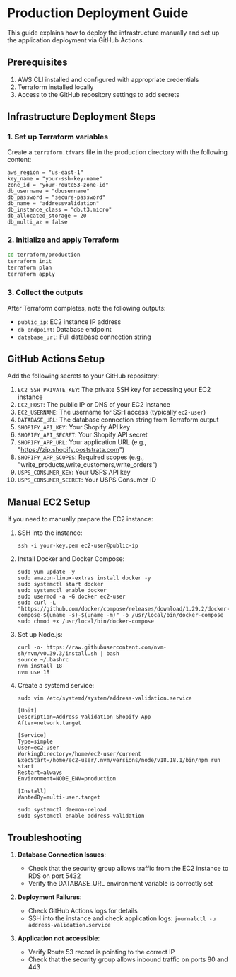 # Production Deployment Guide

This guide explains how to deploy the infrastructure manually and set up the application deployment via GitHub Actions.

## Prerequisites

1. AWS CLI installed and configured with appropriate credentials
2. Terraform installed locally
3. Access to the GitHub repository settings to add secrets

## Infrastructure Deployment Steps

### 1. Set up Terraform variables

Create a `terraform.tfvars` file in the production directory with the following content:

```
aws_region = "us-east-1"
key_name = "your-ssh-key-name"
zone_id = "your-route53-zone-id"
db_username = "dbusername"
db_password = "secure-password"
db_name = "addressvalidation"
db_instance_class = "db.t3.micro"
db_allocated_storage = 20
db_multi_az = false
```

### 2. Initialize and apply Terraform

```bash
cd terraform/production
terraform init
terraform plan
terraform apply
```

### 3. Collect the outputs

After Terraform completes, note the following outputs:
- `public_ip`: EC2 instance IP address
- `db_endpoint`: Database endpoint
- `database_url`: Full database connection string

## GitHub Actions Setup

Add the following secrets to your GitHub repository:

1. `EC2_SSH_PRIVATE_KEY`: The private SSH key for accessing your EC2 instance
2. `EC2_HOST`: The public IP or DNS of your EC2 instance
3. `EC2_USERNAME`: The username for SSH access (typically `ec2-user`)
4. `DATABASE_URL`: The database connection string from Terraform output
5. `SHOPIFY_API_KEY`: Your Shopify API key
6. `SHOPIFY_API_SECRET`: Your Shopify API secret
7. `SHOPIFY_APP_URL`: Your application URL (e.g., "https://zip.shopify.poststrata.com")
8. `SHOPIFY_APP_SCOPES`: Required scopes (e.g., "write_products,write_customers,write_orders")
9. `USPS_CONSUMER_KEY`: Your USPS API key
10. `USPS_CONSUMER_SECRET`: Your USPS Consumer ID

## Manual EC2 Setup

If you need to manually prepare the EC2 instance:

1. SSH into the instance:
   ```
   ssh -i your-key.pem ec2-user@public-ip
   ```

2. Install Docker and Docker Compose:
   ```
   sudo yum update -y
   sudo amazon-linux-extras install docker -y
   sudo systemctl start docker
   sudo systemctl enable docker
   sudo usermod -a -G docker ec2-user
   sudo curl -L "https://github.com/docker/compose/releases/download/1.29.2/docker-compose-$(uname -s)-$(uname -m)" -o /usr/local/bin/docker-compose
   sudo chmod +x /usr/local/bin/docker-compose
   ```

3. Set up Node.js:
   ```
   curl -o- https://raw.githubusercontent.com/nvm-sh/nvm/v0.39.3/install.sh | bash
   source ~/.bashrc
   nvm install 18
   nvm use 18
   ```

4. Create a systemd service:
   ```
   sudo vim /etc/systemd/system/address-validation.service
   ```

   ```
   [Unit]
   Description=Address Validation Shopify App
   After=network.target
   
   [Service]
   Type=simple
   User=ec2-user
   WorkingDirectory=/home/ec2-user/current
   ExecStart=/home/ec2-user/.nvm/versions/node/v18.18.1/bin/npm run start
   Restart=always
   Environment=NODE_ENV=production
   
   [Install]
   WantedBy=multi-user.target
   ```

   ```
   sudo systemctl daemon-reload
   sudo systemctl enable address-validation
   ```

## Troubleshooting

1. **Database Connection Issues**:
   - Check that the security group allows traffic from the EC2 instance to RDS on port 5432
   - Verify the DATABASE_URL environment variable is correctly set

2. **Deployment Failures**:
   - Check GitHub Actions logs for details
   - SSH into the instance and check application logs: `journalctl -u address-validation.service`

3. **Application not accessible**:
   - Verify Route 53 record is pointing to the correct IP
   - Check that the security group allows inbound traffic on ports 80 and 443